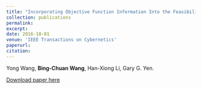 ```yaml
---
title: "Incorporating Objective Function Information Into the Feasibility Rule for Constrained Evolutionary Optimization"
collection: publications
permalink: 
excerpt: 
date: 2016-10-01
venue: 'IEEE Transactions on Cybernetics'
paperurl: 
citation: 
---
```

Yong Wang, __Bing-Chuan Wang__, Han-Xiong Li, Gary G. Yen.

[Download paper here](http://academicpages.github.io/files/paper2.pdf)
